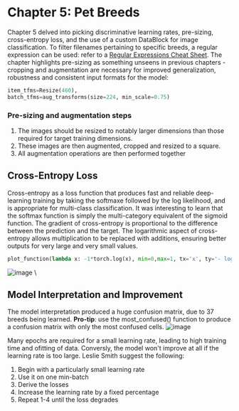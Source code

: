 # Chapter 5: Pet Breeds
Chapter 5 delved into picking discriminative learning rates, pre-sizing, cross-entropy loss, and the use of a custom DataBlock for image
classification.
To filter filenames pertaining to specific breeds, a regular expression can be used: refer to a [Regular Expressions Cheat Sheet](https://www.dataquest.io/wp-content/uploads/2019/03/python-regular-expressions-cheat-sheet.pdf).
The chapter highlights pre-sizing as something unseens in previous chapters - cropping and augmentation are necessary for improved 
generalization, robustness and consistent input formats for the model:
```python
item_tfms=Resize(460),
batch_tfms=aug_transforms(size=224, min_scale=0.75)
```
### Pre-sizing and augmentation steps
1. The images should be resized to notably larger dimensions than those required for target training dimensions.
2. These images are then augmented, cropped and resized to a square.
3. All augmentation operations are then performed together

## Cross-Entropy Loss
Cross-entropy as a loss function that produces fast and reliable deep-learning training by taking the softmaxe followed by the log likelihood, and is appropriate for
multi-class classification. It was interesting to learn that the softmax function is simply the multi-category equivalent of the sigmoid function.
The gradient of cross-entropy is proportional to the difference between the prediction and the target.
The logarithmic aspect of cross-entropy allows multiplication to be replaced with additions, ensuring better outputs for very large and very small
values. 
```python
plot_function(lambda x: -1*torch.log(x), min=0,max=1, tx='x', ty='- log(x)', title = 'Log Loss when true label = 1')
```
![image](https://github.com/bree-hoff/bree-hoff.github.io/assets/111101248/beb7e0ad-1bd2-410b-bf58-9b94e44222a6) \

## Model Interpretation and Improvement
The model interpretation produced a huge confusion matrix, due to 37 breeds being learned. **Pro-tip**: use the most_confused() function
to produce a confusion matrix with only the most confused cells. 
![image](https://github.com/bree-hoff/bree-hoff.github.io/assets/111101248/9dd1c9e3-54f7-4298-b416-657862e5fa62)

Many epochs are required for a small learning rate, leading to high training time and ofitting of data. Conversly, the model won't improve
at all if the learning rate is too large. Leslie Smith suggest the following:
1. Begin with a particularly small learning rate
2. Use it on one min-batch
3. Derive the losses
4. Increase the learning rate by a fixed percentage
5. Repeat 1-4 until the loss degrades
